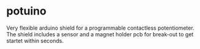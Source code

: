 potuino
=======

Very flexible arduino shield for a programmable contactless potentiometer. The shield includes a sensor and a magnet holder pcb for break-out to get startet within seconds.
